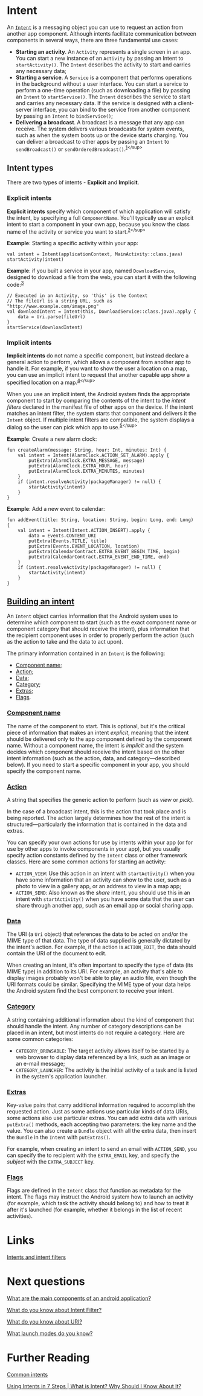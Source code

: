 # Intent
An [`Intent`](https://developer.android.com/reference/android/content/Intent) is a messaging object you can use to request an action from another app component. Although intents facilitate communication between components in several ways, there are three fundamental use cases:
- **Starting an activity**. An `Activity` represents a single screen in an app. You can start a new instance of an `Activity` by passing an Intent to `startActivity()`. The `Intent` describes the activity to start and carries any necessary data;
- **Starting a service**. A `Service` is a component that performs operations in the background without a user interface. You can start a service to perform a one-time operation (such as downloading a file) by passing an `Intent` to `startService()`. The `Intent` describes the service to start and carries any necessary data. If the service is designed with a client-server interface, you can bind to the service from another component by passing an `Intent` to `bindService()`;
- **Delivering a broadcast**. A broadcast is a message that any app can receive. The system delivers various broadcasts for system events, such as when the system boots up or the device starts charging. You can deliver a broadcast to other apps by passing an `Intent` to `sendBroadcast()` or `sendOrderedBroadcast()`.<sup>[1](https://developer.android.com/guide/components/intents-filters#:~:text=An%20Intent%20is,or%20sendOrderedBroadcast().)</sup>

## Intent types
There are two types of intents - **Explicit** and **Implicit**.

### Explicit intents
**Explicit intents** specify which component of which application will satisfy the intent, by specifying a full `ComponentName`. You'll typically use an explicit intent to start a component in your own app, because you know the class name of the activity or service you want to start.<sup>[2](https://developer.android.com/guide/components/intents-filters#:~:text=Explicit%20intents%20specify%20which%20component%20of%20which%20application%20will%20satisfy%20the%20intent%2C%20by%20specifying%20a%20full%20ComponentName.%20You%27ll%20typically%20use%20an%20explicit%20intent%20to%20start%20a%20component%20in%20your%20own%20app%2C%20because%20you%20know%20the%20class%20name%20of%20the%20activity%20or%20service%20you%20want%20to%20start.)</sup>

**Example**: Starting a specific activity within your app:
```
val intent = Intent(applicationContext, MainActivity::class.java)
startActivity(intent)
```

**Example**: if you built a service in your app, named `DownloadService`, designed to download a file from the web, you can start it with the following code:<sup>[3](https://developer.android.com/guide/components/intents-filters#:~:text=if%20you%20built%20a%20service%20in%20your%20app%2C%20named%20DownloadService%2C%20designed%20to%20download%20a%20file%20from%20the%20web%2C%20you%20can%20start%20it%20with%20the%20following%20code%3A)</sup> 
```
// Executed in an Activity, so 'this' is the Context
// The fileUrl is a string URL, such as "http://www.example.com/image.png"
val downloadIntent = Intent(this, DownloadService::class.java).apply {
    data = Uri.parse(fileUrl)
}
startService(downloadIntent)
```

### Implicit intents
**Implicit intents** do not name a specific component, but instead declare a general action to perform, which allows a component from another app to handle it. For example, if you want to show the user a location on a map, you can use an implicit intent to request that another capable app show a specified location on a map.<sup>[4](https://developer.android.com/guide/components/intents-filters#:~:text=Implicit%20intents%20do,on%20a%20map.)</sup>

When you use an implicit intent, the Android system finds the appropriate component to start by comparing the contents of the intent to the *intent filters* declared in the manifest file of other apps on the device. If the intent matches an intent filter, the system starts that component and delivers it the `Intent` object. If multiple intent filters are compatible, the system displays a dialog so the user can pick which app to use.<sup>[5](https://developer.android.com/guide/components/intents-filters#:~:text=When%20you%20use,app%20to%20use.)</sup>

**Example**: Create a new alarm clock:
```
fun createAlarm(message: String, hour: Int, minutes: Int) {
    val intent = Intent(AlarmClock.ACTION_SET_ALARM).apply {
        putExtra(AlarmClock.EXTRA_MESSAGE, message)
        putExtra(AlarmClock.EXTRA_HOUR, hour)
        putExtra(AlarmClock.EXTRA_MINUTES, minutes)
    }
    if (intent.resolveActivity(packageManager) != null) {
        startActivity(intent)
    }
}
```

**Example**: Add a new event to calendar:
```
fun addEvent(title: String, location: String, begin: Long, end: Long) {
    val intent = Intent(Intent.ACTION_INSERT).apply {
        data = Events.CONTENT_URI
        putExtra(Events.TITLE, title)
        putExtra(Events.EVENT_LOCATION, location)
        putExtra(CalendarContract.EXTRA_EVENT_BEGIN_TIME, begin)
        putExtra(CalendarContract.EXTRA_EVENT_END_TIME, end)
    }
    if (intent.resolveActivity(packageManager) != null) {
        startActivity(intent)
    }
}
```

## [Building an intent](https://developer.android.com/guide/components/intents-filters#Building)
An `Intent` object carries information that the Android system uses to determine which component to start (such as the exact component name or component category that should receive the intent), plus information that the recipient component uses in order to properly perform the action (such as the action to take and the data to act upon).

The primary information contained in an `Intent` is the following:
- [Component name](#Component-name);
- [Action](#Action);
- [Data](#Data);
- [Category](#Category);
- [Extras](#Extras);
- [Flags](#Flags).

### [Component name](https://developer.android.com/guide/components/intents-filters#:~:text=is%20the%20following%3A-,Component%20name,-The%20name%20of)
The name of the component to start.
This is optional, but it's the critical piece of information that makes an intent *explicit*, meaning that the intent should be delivered only to the app component defined by the component name. Without a component name, the intent is *implicit* and the system decides which component should receive the intent based on the other intent information (such as the action, data, and category—described below). If you need to start a specific component in your app, you should specify the component name.

### [Action](https://developer.android.com/guide/components/intents-filters#:~:text=A%20string%20that%20specifies%20the%20generic)
A string that specifies the generic action to perform (such as *view* or *pick*).

In the case of a broadcast intent, this is the action that took place and is being reported. The action largely determines how the rest of the intent is structured—particularly the information that is contained in the data and extras.

You can specify your own actions for use by intents within your app (or for use by other apps to invoke components in your app), but you usually specify action constants defined by the `Intent` class or other framework classes. Here are some common actions for starting an activity:
- `ACTION_VIEW`: Use this action in an intent with `startActivity()` when you have some information that an activity can show to the user, such as a photo to view in a gallery app, or an address to view in a map app;
- `ACTION_SEND`: Also known as the *share* intent, you should use this in an intent with `startActivity()` when you have some data that the user can share through another app, such as an email app or social sharing app.

### [Data](https://developer.android.com/guide/components/intents-filters#:~:text=Data-,The%20URI,-(a%20Uri%20object) )
The URI (a `Uri` object) that references the data to be acted on and/or the MIME type of that data. The type of data supplied is generally dictated by the intent's action. For example, if the action is `ACTION_EDIT`, the data should contain the URI of the document to edit.

When creating an intent, it's often important to specify the type of data (its MIME type) in addition to its URI. For example, an activity that's able to display images probably won't be able to play an audio file, even though the URI formats could be similar. Specifying the MIME type of your data helps the Android system find the best component to receive your intent.

### [Category](https://developer.android.com/guide/components/intents-filters#:~:text=and%20MIME%20type.-,Category,-A%20string%20containing)
A string containing additional information about the kind of component that should handle the intent. Any number of category descriptions can be placed in an intent, but most intents do not require a category. Here are some common categories:
- `CATEGORY_BROWSABLE`: The target activity allows itself to be started by a web browser to display data referenced by a link, such as an image or an e-mail message;
- `CATEGORY_LAUNCHER`: The activity is the initial activity of a task and is listed in the system's application launcher.

### [Extras](https://developer.android.com/guide/components/intents-filters#:~:text=the%20following%20information%3A-,Extras,-Key%2Dvalue%20pairs)
Key-value pairs that carry additional information required to accomplish the requested action. Just as some actions use particular kinds of data URIs, some actions also use particular extras.
You can add extra data with various `putExtra()` methods, each accepting two parameters: the key name and the value. You can also create a `Bundle` object with all the extra data, then insert the `Bundle` in the `Intent` with `putExtras()`.

For example, when creating an intent to send an email with `ACTION_SEND`, you can specify the to recipient with the `EXTRA_EMAIL` key, and specify the *subject* with the `EXTRA_SUBJECT` key.

### [Flags](https://developer.android.com/guide/components/intents-filters#:~:text=Flags-,Flags%20are,-defined%20in%20the)
Flags are defined in the `Intent` class that function as metadata for the intent. The flags may instruct the Android system how to launch an activity (for example, which task the activity should belong to) and how to treat it after it's launched (for example, whether it belongs in the list of recent activities).

# Links
[Intents and intent filters](https://developer.android.com/guide/components/intents-filters)

# Next questions
[What are the main components of an android application?](https://github.com/Kirchhoff-/Android-Interview-Questions/blob/master/Android/Main%20components%20of%20Android%20application.md)

[What do you know about Intent Filter?](https://github.com/Kirchhoff-/Android-Interview-Questions/blob/master/Android/What%20do%20you%20know%20about%20Intent%20Filter.md)

[What do you know about URI?](https://github.com/Kirchhoff-/Android-Interview-Questions/blob/master/General/What%20do%20you%20know%20about%20URI.md)

[What launch modes do you know?](https://github.com/Kirchhoff-/Android-Interview-Questions/blob/master/Android/What%20launch%20modes%20do%20you%20know.md)

# Further Reading
[Common intents](https://developer.android.com/guide/components/intents-common)

[Using Intents in 7 Steps | What is Intent? Why Should I Know About It?](https://medium.com/huawei-developers/using-intents-in-7-steps-what-is-intent-why-should-i-know-about-it-d65bb8eeea4f)
